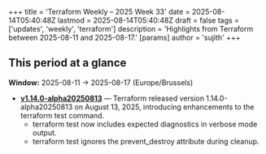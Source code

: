 +++
title = 'Terraform Weekly – 2025 Week 33'
date = 2025-08-14T05:40:48Z
lastmod = 2025-08-14T05:40:48Z
draft = false
tags = ['updates', 'weekly', 'terraform']
description = 'Highlights from Terraform between 2025-08-11 and 2025-08-17.'
[params]
    author = 'sujith'
+++
## This period at a glance

**Window:** 2025-08-11 → 2025-08-17 (Europe/Brussels)

- **[v1.14.0-alpha20250813](https://github.com/hashicorp/terraform/releases/tag/v1.14.0-alpha20250813)** — Terraform released version 1.14.0-alpha20250813 on August 13, 2025, introducing enhancements to the terraform test command.
  - terraform test now includes expected diagnostics in verbose mode output.
  - terraform test ignores the prevent_destroy attribute during cleanup.


